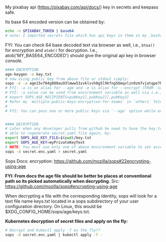 My pixabay api (https://pixabay.com/api/docs/) key in secrets and keepass safe.

Its base 64 encoded version can be obtained by:

```bash
echo -n $PIXABAY_TOKEN | base64 
# note: I imported secrets file which has api keys in them in my .bashrc file.
```

FYI: You can check 64 base decoded text via browser as well, i.e., `btoa()` for encryption and `atob()` for decryption. I.e., atob('MY_BASE64_ENCODED') should give the original api key in browser console.

```bash
#### ENCRYPTION
age-keygen -o key.txt
# now using public key from above file or stdout simply:
sops -e -a age15vf84g080au93lmww53zvklvvh8g5l9kfng56mqvlzn9zm7vjatqpe7hwe secret.yaml > secret.enc.yaml
# FYI: -a is an alias for --age and -e is alias for --encrypt (FROM `sops -h`)
# FYI: -a value can be used from environment variable as well via i.e.,
# export SOPS_AGE_RECIPIENTS=pubKey1[,pubKey2][,pubKey3]
# Refer my `multiple-public-keys-encryption-for-teams` in `others` folder for more info.
#
# FYI: You can pass one or more public keys via `--age` option while encrypting, which are separated by commans.


#### DECRYPTION
# Later when any developer pulls from github he need to have the key.txt file to be
# able to regenerate secret.yaml file again, by:
export SOPS_AGE_KEY_FILE=$(pwd)/key.txt
export SOPS_AGE_KEY=myPrivateKeyText 
# NOTE: You must use only one of above environment variable to set access to private key for sops.
sops -d secret.enc.yaml > secret.yaml
```

Sops Docs: encryption: https://github.com/mozilla/sops#22encrypting-using-age

**FYI: From docs the age file should be better be places at conventional path so its picked automatically when decrypting.**
Src: https://github.com/mozilla/sops#encrypting-using-age

When decrypting a file with the corresponding identity, sops will look for a text file name keys.txt located in a sops subdirectory of your user configuration directory. On Linux, this would be $XDG_CONFIG_HOME/sops/age/keys.txt.

**Kubernetes decryption of secret files and apply on the fly:**

```bash
# Decrypt and kubectl apply -f on the fly??
sops -d secret.enc.yaml | kubectl apply -f -
```
